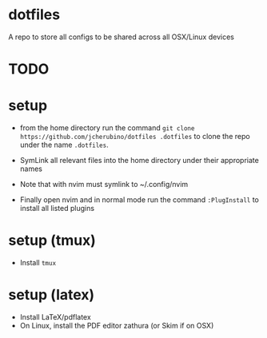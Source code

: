 # dotfiles
A repo to store all configs to be shared across all OSX/Linux devices

# TODO

# setup
- from the home directory run the command `git clone https://github.com/jcherubino/dotfiles .dotfiles` to clone the repo under the name `.dotfiles`.

- SymLink all relevant files into the home directory under their appropriate names
- Note that with nvim must symlink to ~/.config/nvim 
- Finally open nvim and in normal mode run the command `:PlugInstall` to install all listed plugins

# setup (tmux)
- Install `tmux` 

# setup (latex)
- Install LaTeX/pdflatex 
- On Linux, install the PDF editor zathura (or Skim if on OSX)

